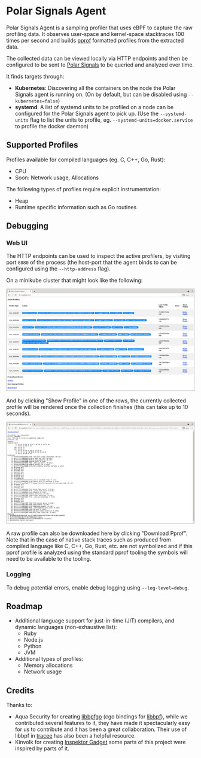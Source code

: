 # Polar Signals Agent

Polar Signals Agent is a sampling profiler that uses eBPF to capture the raw profiling data. It observes user-space and kernel-space stacktraces 100 times per second and builds [pprof](https://github.com/google/pprof) formatted profiles from the extracted data.

The collected data can be viewed locally via HTTP endpoints and then be configured to be sent to [Polar Signals](https://www.polarsignals.com/) to be queried and analyzed over time.

It finds targets through:

* **Kubernetes**: Discovering all the containers on the node the Polar Signals agent is running on. (On by default, but can be disabled using `--kubernetes=false`)
* **systemd**: A list of systemd units to be profiled on a node can be configured for the Polar Signals agent to pick up. (Use the `--systemd-units` flag to list the units to profile, eg. `--systemd-units=docker.service` to profile the docker daemon)

## Supported Profiles

Profiles available for compiled languages (eg. C, C++, Go, Rust):

* CPU
* Soon: Network usage, Allocations

The following types of profiles require explicit instrumentation:

* Heap
* Runtime specific information such as Go routines

## Debugging

### Web UI

The HTTP endpoints can be used to inspect the active profilers, by visiting port `8080` of the process (the host-port that the agent binds to can be configured using the `--http-address` flag).

On a minikube cluster that might look like the following:

![Active Profilers](/activeprofilers.png?raw=true "Active Profilers")

And by clicking "Show Profile" in one of the rows, the currently collected profile will be rendered once the collection finishes (this can take up to 10 seconds).

![Profile View](/profileview.png?raw=true "Profile View")

A raw profile can also be downloaded here by clicking "Download Pprof". Note that in the case of native stack traces such as produced from compiled language like C, C++, Go, Rust, etc. are not symbolized and if this pprof profile is analyzed using the standard pprof tooling the symbols will need to be available to the tooling.

### Logging

To debug potential errors, enable debug logging using `--log-level=debug`.

## Roadmap

* Additional language support for just-in-time (JIT) compilers, and dynamic languages (non-exhaustive list):
  * Ruby
  * Node.js
  * Python
  * JVM
* Additional types of profiles:
  * Memory allocations
  * Network usage

## Credits

Thanks to:

* Aqua Security for creating [libbpfgo](https://github.com/aquasecurity/libbpfgo) (cgo bindings for [libbpf](https://github.com/libbpf/libbpf)), while we contributed several features to it, they have made it spectacularly easy for us to contribute and it has been a great collaboration. Their use of libbpf in [tracee](https://github.com/aquasecurity/tracee) has also been a helpful resource.
* Kinvolk for creating [Inspektor Gadget](https://github.com/kinvolk/inspektor-gadget) some parts of this project were inspired by parts of it.

